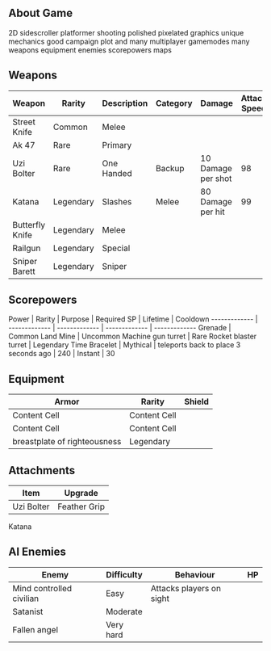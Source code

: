 ## About Game
2D sidescroller platformer shooting polished
pixelated graphics unique mechanics good campaign
plot and many multiplayer gamemodes many weapons
equipment enemies scorepowers maps

## Weapons

Weapon | Rarity | Description | Category | Damage | Attack Speed | Mobility
------------- | ------------- | ------------- | ------------- | ------------- | ------------- | -------------
Street Knife | Common | Melee
Ak 47 | Rare | Primary
Uzi Bolter  | Rare | One Handed  | Backup | 10 Damage per shot | 98 | 70
Katana  | Legendary | Slashes | Melee | 80 Damage per hit | 99 | 85
Butterfly Knife | Legendary | Melee
Railgun | Legendary | Special
Sniper Barett | Legendary | Sniper

## Scorepowers

Power  | Rarity | Purpose | Required SP | Lifetime | Cooldown
------------- | ------------- | ------------- | ------------- | -------------
Grenade  | Common
Land Mine | Uncommon
Machine gun turret | Rare
Rocket blaster turret | Legendary
Time Bracelet | Mythical | teleports back to place 3 seconds ago | 240 | Instant | 30

## Equipment

Armor  | Rarity | Shield
------------- | ------------- | -------------
Content Cell  | Content Cell
Content Cell  | Content Cell
breastplate of righteousness | Legendary

## Attachments

Item | Upgrade 
------------- | -------------
Uzi Bolter | Feather Grip 
Katana 


## AI Enemies 

Enemy | Difficulty | Behaviour | HP
------------- | ------------- | ------------- | -------------
Mind controlled civilian | Easy | Attacks players on sight
Satanist | Moderate
Fallen angel | Very hard
